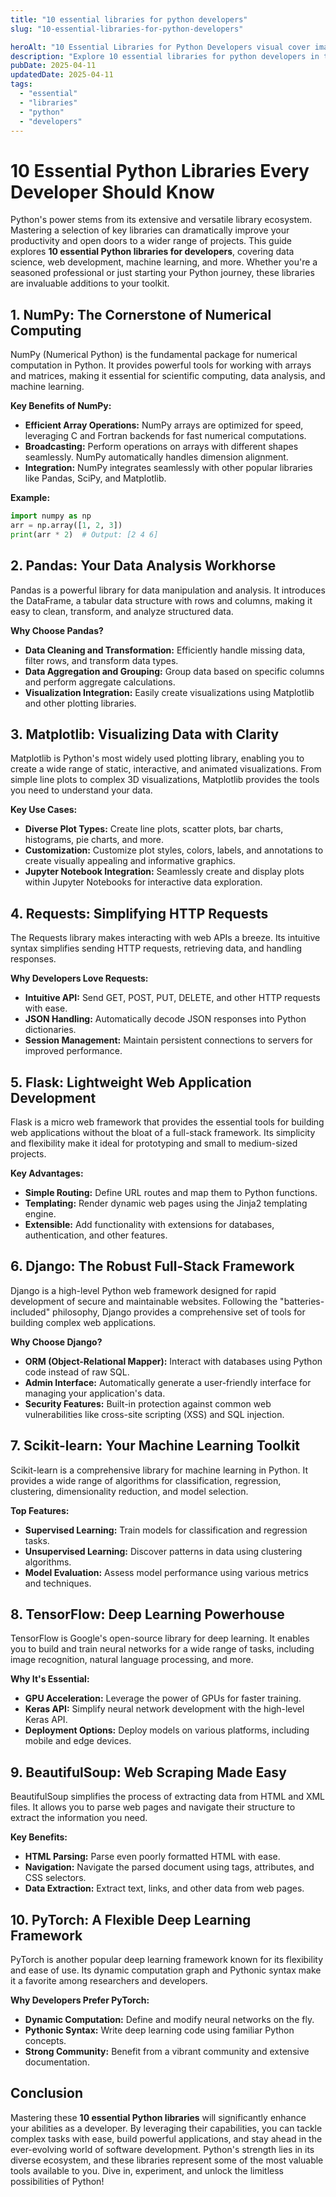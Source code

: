 ```yaml
---
title: "10 essential libraries for python developers"
slug: "10-essential-libraries-for-python-developers"

heroAlt: "10 Essential Libraries for Python Developers visual cover image"
description: "Explore 10 essential libraries for python developers in this detailed guide, offering insights, strategies, and practical tips to enhance your understanding and application of the topic."
pubDate: 2025-04-11
updatedDate: 2025-04-11
tags:
  - "essential"
  - "libraries"
  - "python"
  - "developers"
---
```


# 10 Essential Python Libraries Every Developer Should Know

Python's power stems from its extensive and versatile library ecosystem. Mastering a selection of key libraries can dramatically improve your productivity and open doors to a wider range of projects. This guide explores **10 essential Python libraries for developers**, covering data science, web development, machine learning, and more. Whether you're a seasoned professional or just starting your Python journey, these libraries are invaluable additions to your toolkit.

## 1. NumPy: The Cornerstone of Numerical Computing

NumPy (Numerical Python) is the fundamental package for numerical computation in Python. It provides powerful tools for working with arrays and matrices, making it essential for scientific computing, data analysis, and machine learning.

**Key Benefits of NumPy:**

- **Efficient Array Operations:** NumPy arrays are optimized for speed, leveraging C and Fortran backends for fast numerical computations.
- **Broadcasting:** Perform operations on arrays with different shapes seamlessly. NumPy automatically handles dimension alignment.
- **Integration:** NumPy integrates seamlessly with other popular libraries like Pandas, SciPy, and Matplotlib.

**Example:**

```python
import numpy as np
arr = np.array([1, 2, 3])
print(arr * 2)  # Output: [2 4 6]
```

## 2. Pandas: Your Data Analysis Workhorse

Pandas is a powerful library for data manipulation and analysis. It introduces the DataFrame, a tabular data structure with rows and columns, making it easy to clean, transform, and analyze structured data.

**Why Choose Pandas?**

- **Data Cleaning and Transformation:** Efficiently handle missing data, filter rows, and transform data types.
- **Data Aggregation and Grouping:** Group data based on specific columns and perform aggregate calculations.
- **Visualization Integration:** Easily create visualizations using Matplotlib and other plotting libraries.

## 3. Matplotlib: Visualizing Data with Clarity

Matplotlib is Python's most widely used plotting library, enabling you to create a wide range of static, interactive, and animated visualizations. From simple line plots to complex 3D visualizations, Matplotlib provides the tools you need to understand your data.

**Key Use Cases:**

- **Diverse Plot Types:** Create line plots, scatter plots, bar charts, histograms, pie charts, and more.
- **Customization:** Customize plot styles, colors, labels, and annotations to create visually appealing and informative graphics.
- **Jupyter Notebook Integration:** Seamlessly create and display plots within Jupyter Notebooks for interactive data exploration.

## 4. Requests: Simplifying HTTP Requests

The Requests library makes interacting with web APIs a breeze. Its intuitive syntax simplifies sending HTTP requests, retrieving data, and handling responses.

**Why Developers Love Requests:**

- **Intuitive API:** Send GET, POST, PUT, DELETE, and other HTTP requests with ease.
- **JSON Handling:** Automatically decode JSON responses into Python dictionaries.
- **Session Management:** Maintain persistent connections to servers for improved performance.

## 5. Flask: Lightweight Web Application Development

Flask is a micro web framework that provides the essential tools for building web applications without the bloat of a full-stack framework. Its simplicity and flexibility make it ideal for prototyping and small to medium-sized projects.

**Key Advantages:**

- **Simple Routing:** Define URL routes and map them to Python functions.
- **Templating:** Render dynamic web pages using the Jinja2 templating engine.
- **Extensible:** Add functionality with extensions for databases, authentication, and other features.

## 6. Django: The Robust Full-Stack Framework

Django is a high-level Python web framework designed for rapid development of secure and maintainable websites. Following the "batteries-included" philosophy, Django provides a comprehensive set of tools for building complex web applications.

**Why Choose Django?**

- **ORM (Object-Relational Mapper):** Interact with databases using Python code instead of raw SQL.
- **Admin Interface:** Automatically generate a user-friendly interface for managing your application's data.
- **Security Features:** Built-in protection against common web vulnerabilities like cross-site scripting (XSS) and SQL injection.

## 7. Scikit-learn: Your Machine Learning Toolkit

Scikit-learn is a comprehensive library for machine learning in Python. It provides a wide range of algorithms for classification, regression, clustering, dimensionality reduction, and model selection.

**Top Features:**

- **Supervised Learning:** Train models for classification and regression tasks.
- **Unsupervised Learning:** Discover patterns in data using clustering algorithms.
- **Model Evaluation:** Assess model performance using various metrics and techniques.

## 8. TensorFlow: Deep Learning Powerhouse

TensorFlow is Google's open-source library for deep learning. It enables you to build and train neural networks for a wide range of tasks, including image recognition, natural language processing, and more.

**Why It's Essential:**

- **GPU Acceleration:** Leverage the power of GPUs for faster training.
- **Keras API:** Simplify neural network development with the high-level Keras API.
- **Deployment Options:** Deploy models on various platforms, including mobile and edge devices.

## 9. BeautifulSoup: Web Scraping Made Easy

BeautifulSoup simplifies the process of extracting data from HTML and XML files. It allows you to parse web pages and navigate their structure to extract the information you need.

**Key Benefits:**

- **HTML Parsing:** Parse even poorly formatted HTML with ease.
- **Navigation:** Navigate the parsed document using tags, attributes, and CSS selectors.
- **Data Extraction:** Extract text, links, and other data from web pages.

## 10. PyTorch: A Flexible Deep Learning Framework

PyTorch is another popular deep learning framework known for its flexibility and ease of use. Its dynamic computation graph and Pythonic syntax make it a favorite among researchers and developers.

**Why Developers Prefer PyTorch:**

- **Dynamic Computation:** Define and modify neural networks on the fly.
- **Pythonic Syntax:** Write deep learning code using familiar Python concepts.
- **Strong Community:** Benefit from a vibrant community and extensive documentation.

## Conclusion

Mastering these **10 essential Python libraries** will significantly enhance your abilities as a developer. By leveraging their capabilities, you can tackle complex tasks with ease, build powerful applications, and stay ahead in the ever-evolving world of software development. Python's strength lies in its diverse ecosystem, and these libraries represent some of the most valuable tools available to you. Dive in, experiment, and unlock the limitless possibilities of Python!
